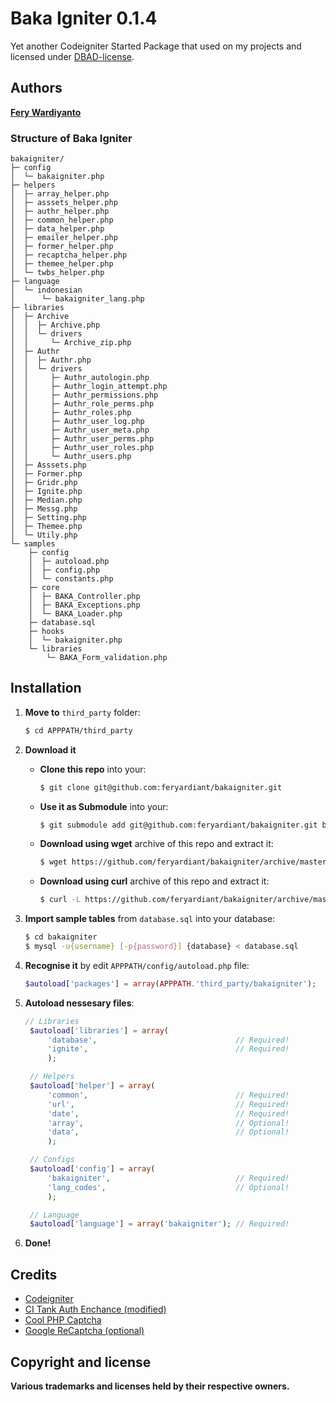 # Baka Igniter 0.1.4

Yet another Codeigniter Started Package that used on my projects and licensed under [DBAD-license](http://dbad-license.org).

## Authors

**[Fery Wardiyanto](http://github.com/feryardiant)**

### Structure of Baka Igniter

```
bakaigniter/
├─ config
│  └─ bakaigniter.php
├─ helpers
│  ├─ array_helper.php
│  ├─ asssets_helper.php
│  ├─ authr_helper.php
│  ├─ common_helper.php
│  ├─ data_helper.php
│  ├─ emailer_helper.php
│  ├─ former_helper.php
│  ├─ recaptcha_helper.php
│  ├─ themee_helper.php
│  └─ twbs_helper.php
├─ language
│  └─ indonesian
│      └─ bakaigniter_lang.php
├─ libraries
│  ├─ Archive
│  │  ├─ Archive.php
│  │  └─ drivers
│  │     └─ Archive_zip.php
│  ├─ Authr
│  │  ├─ Authr.php
│  │  └─ drivers
│  │     ├─ Authr_autologin.php
│  │     ├─ Authr_login_attempt.php
│  │     ├─ Authr_permissions.php
│  │     ├─ Authr_role_perms.php
│  │     ├─ Authr_roles.php
│  │     ├─ Authr_user_log.php
│  │     ├─ Authr_user_meta.php
│  │     ├─ Authr_user_perms.php
│  │     ├─ Authr_user_roles.php
│  │     └─ Authr_users.php
│  ├─ Asssets.php
│  ├─ Former.php
│  ├─ Gridr.php
│  ├─ Ignite.php
│  ├─ Median.php
│  ├─ Messg.php
│  ├─ Setting.php
│  ├─ Themee.php
│  └─ Utily.php
└─ samples
    ├─ config
    │  ├─ autoload.php
    │  ├─ config.php
    │  └─ constants.php
    ├─ core
    │  ├─ BAKA_Controller.php
    │  ├─ BAKA_Exceptions.php
    │  └─ BAKA_Loader.php
    ├─ database.sql
    ├─ hooks
    │  └─ bakaigniter.php
    └─ libraries
        └─ BAKA_Form_validation.php

```

## Installation

1. **Move to** `third_party` folder:

   ```bash
   $ cd APPPATH/third_party
   ```

2. **Download it**

   * **Clone this repo** into your:

     ```bash
     $ git clone git@github.com:feryardiant/bakaigniter.git
     ```

   * **Use it as Submodule** into your:

     ```bash
     $ git submodule add git@github.com:feryardiant/bakaigniter.git bakaigniter
     ```

   * **Download using wget** archive of this repo and extract it:

     ```bash
     $ wget https://github.com/feryardiant/bakaigniter/archive/master.tar.gz -O - | tar xz
     ```

   * **Download using curl** archive of this repo and extract it:

     ```bash
     $ curl -L https://github.com/feryardiant/bakaigniter/archive/master.tar.gz | tar xz
     ```

3. **Import sample tables** from `database.sql` into your database:

   ```bash
   $ cd bakaigniter
   $ mysql -u{username} [-p{password}] {database} < database.sql
   ```

4. **Recognise it** by edit `APPPATH/config/autoload.php` file:

   ```php
   $autoload['packages'] = array(APPPATH.'third_party/bakaigniter');
   ```

5. **Autoload nessesary files**:

   ```php
   // Libraries
    $autoload['libraries'] = array(
        'database',                               // Required!
        'ignite',                                 // Required!
        );

    // Helpers
    $autoload['helper'] = array(
        'common',                                 // Required!
        'url',                                    // Required!
        'date',                                   // Required!
        'array',                                  // Optional!
        'data',                                   // Optional!
        );

    // Configs
    $autoload['config'] = array(
        'bakaigniter',                            // Required!
        'lang_codes',                             // Optional!
        );

    // Language
    $autoload['language'] = array('bakaigniter'); // Required!
   ```

6. **Done!**

## Credits

+ [Codeigniter](http://ellislab.com/codeigniter)
+ [CI Tank Auth Enchance (modified)](http://github.com/TankAuth/Tank-Auth/tree/enchance)
+ [Cool PHP Captcha](https://code.google.com/p/cool-php-captcha/)
+ [Google ReCaptcha (optional)](http://recaptcha.net/plugins/php/)

## Copyright and license

**Various trademarks and licenses held by their respective owners.**